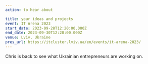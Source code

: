 ```yaml
---
action: to hear about

title: your ideas and projects
event: IT Arena 2023
start_date: 2023-09-28T12:20:00.000Z
end_date: 2023-09-30T12:20:00.000Z
venue: Lviv, Ukraine
pres_url: https://itcluster.lviv.ua/en/events/it-arena-2023/
---
```


Chris is back to see what Ukrainian entrepreneurs are working on.
